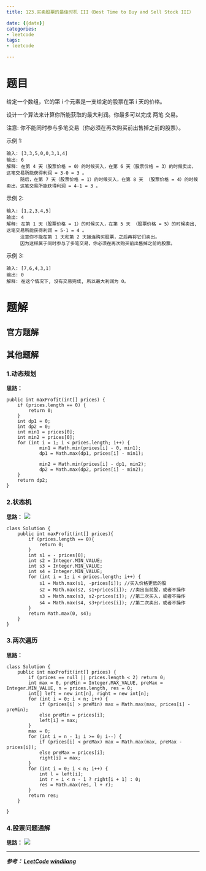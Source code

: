 ```yaml
---
title: 123.买卖股票的最佳时机 III（Best Time to Buy and Sell Stock III）

date: {{date}}
categories:
- leetcode
tags:
- leetcode

---
```

# 题目
给定一个数组，它的第 i 个元素是一支给定的股票在第 i 天的价格。

设计一个算法来计算你所能获取的最大利润。你最多可以完成 两笔 交易。

注意: 你不能同时参与多笔交易（你必须在再次购买前出售掉之前的股票）。

示例 1:
```
输入: [3,3,5,0,0,3,1,4]
输出: 6
解释: 在第 4 天（股票价格 = 0）的时候买入，在第 6 天（股票价格 = 3）的时候卖出，这笔交易所能获得利润 = 3-0 = 3 。
     随后，在第 7 天（股票价格 = 1）的时候买入，在第 8 天 （股票价格 = 4）的时候卖出，这笔交易所能获得利润 = 4-1 = 3 。
```
示例 2:
```
输入: [1,2,3,4,5]
输出: 4
解释: 在第 1 天（股票价格 = 1）的时候买入，在第 5 天 （股票价格 = 5）的时候卖出, 这笔交易所能获得利润 = 5-1 = 4 。  
     注意你不能在第 1 天和第 2 天接连购买股票，之后再将它们卖出。  
     因为这样属于同时参与了多笔交易，你必须在再次购买前出售掉之前的股票。
```
示例 3:
```
输入: [7,6,4,3,1]
输出: 0
解释: 在这个情况下, 没有交易完成, 所以最大利润为 0。
```

# 题解

## 官方题解

## 其他题解
### 1.动态规划
**思路：**

```
public int maxProfit(int[] prices) {
    if (prices.length == 0) {
        return 0;
    }
    int dp1 = 0;
    int dp2 = 0;
    int min1 = prices[0];
    int min2 = prices[0];
    for (int i = 1; i < prices.length; i++) {
            min1 = Math.min(prices[i] - 0, min1);
            dp1 = Math.max(dp1, prices[i] - min1);

            min2 = Math.min(prices[i] - dp1, min2);
            dp2 = Math.max(dp2, prices[i] - min2);
    }
    return dp2;
}

```

### 2.状态机
**思路：**
![](https://pic.leetcode-cn.com/70b91be6eda6bb3b50a697cae0a26246aa78a7ae0f9c5045d18eaef81a4556ef.jpg)

```
class Solution {
    public int maxProfit(int[] prices){
        if (prices.length == 0){
            return 0;
        }
        int s1 = - prices[0];
        int s2 = Integer.MIN_VALUE;
        int s3 = Integer.MIN_VALUE;
        int s4 = Integer.MIN_VALUE;
        for (int i = 1; i < prices.length; i++) {
            s1 = Math.max(s1, -prices[i]); //买入价格更低的股
            s2 = Math.max(s2, s1+prices[i]); //卖出当前股，或者不操作
            s3 = Math.max(s3, s2-prices[i]); //第二次买入，或者不操作
            s4 = Math.max(s4, s3+prices[i]); //第二次卖出，或者不操作
        }
        return Math.max(0, s4);
    }
}

```

### 3.两次遍历
**思路：**
```
class Solution {
    public int maxProfit(int[] prices) {
        if (prices == null || prices.length < 2) return 0;
        int max = 0, preMin = Integer.MAX_VALUE, preMax = Integer.MIN_VALUE, n = prices.length, res = 0;
        int[] left = new int[n], right = new int[n];
        for (int i = 0; i < n; i++) {
            if (prices[i] > preMin) max = Math.max(max, prices[i] - preMin);
            else preMin = prices[i];
            left[i] = max;
        }
        max = 0;
        for (int i = n - 1; i >= 0; i--) {
            if (prices[i] < preMax) max = Math.max(max, preMax - prices[i]);
            else preMax = prices[i];
            right[i] = max;
        }
        for (int i = 0; i < n; i++) {
            int l = left[i];
            int r = i < n - 1 ? right[i + 1] : 0;
            res = Math.max(res, l + r);
        }
        return res;
    }

}
```


### 4.股票问题通解
**思路：**
![](https://leetcode-cn.com/problems/best-time-to-buy-and-sell-stock-iii/solution/yi-ge-tong-yong-fang-fa-tuan-mie-6-dao-gu-piao-wen/)

---
***参考：
[LeetCode](https://leetcode-cn.com/problems/best-time-to-buy-and-sell-stock-iii/submissions/)
[windliang](https://leetcode-cn.com/problems/best-time-to-buy-and-sell-stock-iii/solution/xiang-xi-tong-su-de-si-lu-fen-xi-duo-jie-fa-by--29/)***
